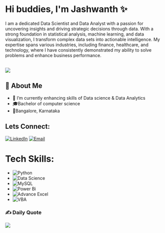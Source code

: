 #  Hi buddies, I'm Jashwanth ✨

I am a dedicated Data Scientist and Data Analyst with a passion for uncovering insights and driving strategic decisions through data. With a strong foundation in statistical analysis, machine learning, and data visualization, I transform complex data sets into actionable intelligence. My expertise spans various industries, including finance, healthcare, and technology, where I have consistently demonstrated my ability to solve problems and enhance business performance.<br><br>

[![](https://visitcount.itsvg.in/api?id=Jashwanth&icon=10&color=13)](https://visitcount.itsvg.in)


## 💫 About Me

- 🌱 I’m currently enhancing skills of Data science & Data Analytics<br>
- 🎓Bachelor of computer science<br>
- 📍Bangalore, Karnataka


## Lets Connect:
[![LinkedIn](https://img.shields.io/badge/LinkedIn-%230077B5.svg?logo=linkedin&logoColor=white)](https://linkedin.com/in/jashwanthm) 
[![Email](https://img.shields.io/badge/-Email-D14836?style=flat-square&logo=gmail&logoColor=white)](mailto:jashwanth650@gmail.com)



# Tech Skills:
- ![Python](https://img.shields.io/badge/python-3670A0?style=plastic&logo=python&logoColor=ffdd54)
- ![Data Science](https://img.shields.io/badge/Data--Science-green)
- ![MySQL](https://img.shields.io/badge/mysql-4479A1.svg?style=plastic&logo=mysql&logoColor=white) 
- ![Power Bi](https://img.shields.io/badge/power_bi-F2C811?style=plastic&logo=powerbi&logoColor=black)
- ![Advance Excel](https://img.shields.io/badge/Advance--Excel-darkgreen)
- ![VBA](https://img.shields.io/badge/VBA-orange)


### ✍️ Daily Quote  

![](https://quotes-github-readme.vercel.app/api?type=horizontal&theme=merko)

